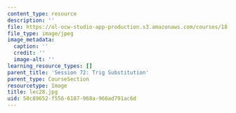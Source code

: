 ```yaml
---
content_type: resource
description: ''
file: https://ol-ocw-studio-app-production.s3.amazonaws.com/courses/18-01sc-single-variable-calculus-fall-2010/50c89652f5566187968a966ad791ac6d_lec28.jpg
file_type: image/jpeg
image_metadata:
  caption: ''
  credit: ''
  image-alt: ''
learning_resource_types: []
parent_title: 'Session 72: Trig Substitution'
parent_type: CourseSection
resourcetype: Image
title: lec28.jpg
uid: 50c89652-f556-6187-968a-966ad791ac6d
---
```

